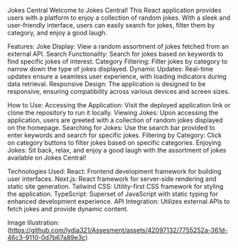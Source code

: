 Jokes Central
Welcome to Jokes Central! This React application provides users with a platform to enjoy a collection of random jokes. With a sleek and user-friendly interface, users can easily search for jokes, filter them by category, and enjoy a good laugh.

Features:
Joke Display: View a random assortment of jokes fetched from an external API.
Search Functionality: Search for jokes based on keywords to find specific jokes of interest.
Category Filtering: Filter jokes by category to narrow down the type of jokes displayed.
Dynamic Updates: Real-time updates ensure a seamless user experience, with loading indicators during data retrieval.
Responsive Design: The application is designed to be responsive, ensuring compatibility across various devices and screen sizes.

How to Use:
Accessing the Application: Visit the deployed application link or clone the repository to run it locally.
Viewing Jokes: Upon accessing the application, users are greeted with a collection of random jokes displayed on the homepage.
Searching for Jokes: Use the search bar provided to enter keywords and search for specific jokes.
Filtering by Category: Click on category buttons to filter jokes based on specific categories.
Enjoying Jokes:  Sit back, relax, and enjoy a good laugh with the assortment of jokes available on Jokes Central!

Technologies Used:
React: Frontend development framework for building user interfaces.
Next.js: React framework for server-side rendering and static site generation.
Tailwind CSS: Utility-first CSS framework for styling the application.
TypeScript: Superset of JavaScript with static typing for enhanced development experience.
API Integration: Utilizes external APIs to fetch jokes and provide dynamic content.

Image Illustration: (https://github.com/lydia321/Assesment/assets/42097132/7755252a-361d-46c3-9110-0d7b67a89e3c)
